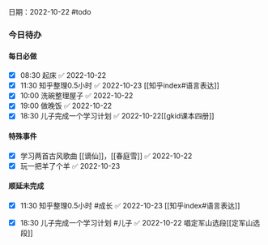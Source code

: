 日期：2022-10-22
#todo 
### 今日待办
#### 每日必做
- [x] 08:30 起床 ✅ 2022-10-22
- [x] 11:30 知乎整理0.5小时 ✅ 2022-10-23 [[知乎index#语言表达]]
- [x] 10:00 洗碗整理屋子 ✅ 2022-10-22
- [x] 19:00 做晚饭 ✅ 2022-10-22
- [x] 18:30 儿子完成一个学习计划 ✅ 2022-10-22[[gkid课本四册]]

#### 特殊事件
- [x] 学习两首古风歌曲 [[谪仙]]，[[春庭雪]] ✅ 2022-10-22
- [x] 玩一把羊了个羊 ✅ 2022-10-23
#### 顺延未完成
- [x] 11:30 知乎整理0.5小时 #成长 ✅ 2022-10-23	[[知乎index#语言表达]]
	
- [x] 18:30 儿子完成一个学习计划 #儿子 ✅ 2022-10-22 唱定军山选段[[定军山选段]]